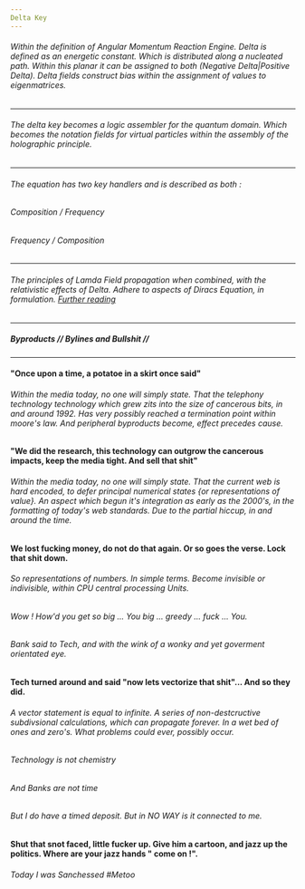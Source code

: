 ```yaml
---
Delta Key
---
```


###### Within the definition of Angular Momentum Reaction Engine. Delta is defined as an energetic constant. Which is distributed along a nucleated path. Within this planar it can be assigned to both (Negative Delta|Positive Delta). Delta fields construct bias within the assignment of values to eigenmatrices.

---

###### The delta key becomes a logic assembler for the quantum domain. Which becomes the notation fields for virtual particles within the assembly of the holographic principle.  

---

###### The equation has two key handlers and is described as both :

###### Composition / Frequency 
###### Frequency / Composition

---

###### The principles of Lamda Field propagation when combined, with the relativistic effects of Delta. Adhere to aspects of Diracs Equation, in formulation. [Further reading](https://en.m.wikipedia.org/wiki/Dirac_equation)

---

##### Byproducts // Bylines and Bullshit // 

---

#### "Once upon a time, a potatoe in a skirt once said"

###### Within the media today, no one will simply state. That the telephony technology technology which grew zits into the size of cancerous bits, in and around 1992. Has very possibly reached a termination point within moore's law. And peripheral byproducts become, effect precedes cause. 

#### "We did the research, this technology can outgrow the cancerous impacts, keep the media tight. And sell that shit"


###### Within the media today, no one will simply state. That the current web is hard encoded, to defer principal numerical states {or representations of value}. An aspect which begun it's integration as early as the 2000's, in the formatting of today's web standards. Due to the partial hiccup, in and around the time. 

#### We lost fucking money, do not do that again. Or so goes the verse. Lock that shit down. 

###### So representations of numbers. In simple terms. Become invisible or indivisible, within CPU central processing Units. 
###### Wow ! How'd you get so big ... You big ... greedy ... fuck ... You. 
###### Bank said to Tech, and with the wink of a wonky and yet goverment orientated eye.  

#### Tech turned around and said "now lets vectorize that shit"... And so they did.

###### A vector statement is equal to infinite. A series of non-destcructive subdivsional calculations, which can propagate forever. In a wet bed of ones and zero's. What problems could ever, possibly occur.

###### Technology is not chemistry
###### And Banks are not time

###### But I do have a timed deposit. But in NO WAY is it connected to me. 

#### Shut that snot faced, little fucker up. Give him a cartoon, and jazz up the politics. Where are your jazz hands " come on !". 
###### Today I was Sanchessed #Metoo 
